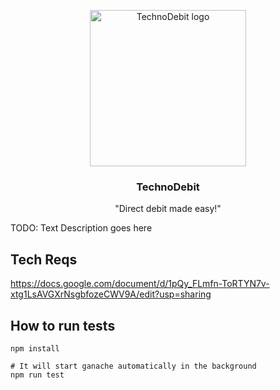 <p align="center">
  <img alt="TechnoDebit logo" src="https://cdn.dribbble.com/users/344048/screenshots/3163716/old_robot.gif" height="250"/>

  <h3 align="center">TechnoDebit</h3>
  <p align="center">"Direct debit made easy!"</p>
</p>

TODO: Text Description goes here

## Tech Reqs
https://docs.google.com/document/d/1pQy_FLmfn-ToRTYN7v-xtg1LsAVGXrNsgbfozeCWV9A/edit?usp=sharing


## How to run tests

```
npm install

# It will start ganache automatically in the background
npm run test 
```
